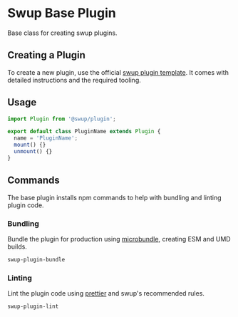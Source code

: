 # Swup Base Plugin

Base class for creating swup plugins.

## Creating a Plugin

To create a new plugin, use the official [swup plugin template](https://github.com/swup/plugin-template). It comes with detailed instructions and the required tooling.

## Usage

```js
import Plugin from '@swup/plugin';

export default class PluginName extends Plugin {
  name = 'PluginName';
  mount() {}
  unmount() {}
}
```

## Commands

The base plugin installs npm commands to help with bundling and linting plugin code.

### Bundling

Bundle the plugin for production using [microbundle](https://github.com/developit/microbundle), creating ESM and UMD builds.

```bash
swup-plugin-bundle
```

### Linting

Lint the plugin code using [prettier](https://prettier.io/) and swup's recommended rules.

```bash
swup-plugin-lint
```
